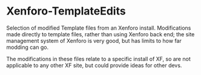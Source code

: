 # Xenforo-TemplateEdits
Selection of modified Template files from an Xenforo install.  Modifications made directly to template files, rather than using Xenforo back end; the site management system of Xenforo is very good, but has limits to how far modding can go.  

The modifications in these files relate to a specific install of XF, so are not applicable to any other XF site, but could provide ideas for other devs.

